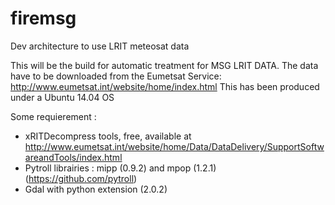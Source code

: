 # firemsg
Dev architecture to use LRIT meteosat data

This will be the build for automatic treatment for MSG LRIT DATA. 
The data have to be downloaded from the Eumetsat Service: http://www.eumetsat.int/website/home/index.html
This has been produced under a Ubuntu 14.04 OS

Some requierement :
  - xRITDecompress tools, free, available at http://www.eumetsat.int/website/home/Data/DataDelivery/SupportSoftwareandTools/index.html
  - Pytroll librairies : mipp (0.9.2) and mpop (1.2.1) (https://github.com/pytroll)
  - Gdal with python extension (2.0.2)
